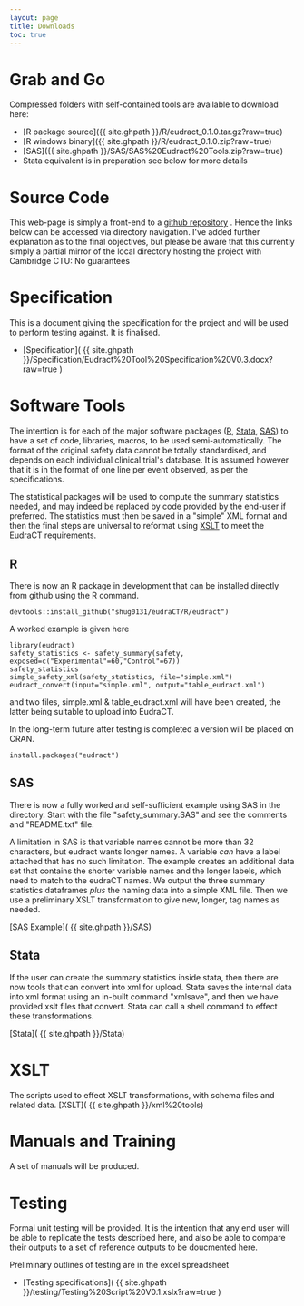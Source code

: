 ```yaml
---
layout: page
title: Downloads
toc: true
---
```


# Grab and Go

Compressed folders with self-contained tools are available to download here:


* [R package source]({{ site.ghpath }}/R/eudract_0.1.0.tar.gz?raw=true)
* [R windows binary]({{ site.ghpath }}/R/eudract_0.1.0.zip?raw=true)
* [SAS]({{ site.ghpath }}/SAS/SAS%20Eudract%20Tools.zip?raw=true)
* Stata equivalent is in preparation see below for more details

#  Source Code

This web-page is simply a front-end to a [github repository](https://github.com/shug0131/eudraCT) . Hence the links below can be accessed via directory navigation. I've added further explanation as to the final objectives, but please be aware that this currently simply a partial  mirror of the local directory hosting the project with Cambridge CTU: No guarantees

# Specification

This is a document giving the specification for the project and will be used to perform testing against. It is finalised.

 * [Specification]( {{ site.ghpath }}/Specification/Eudract%20Tool%20Specification%20V0.3.docx?raw=true )

# Software Tools

The intention is for each of the major software packages ([R](https://cran.r-project.org/), [Stata](https://www.stata.com/), [SAS](https://www.sas.com/)) to have a set of code, libraries, macros, to be used semi-automatically. The format of the original safety data cannot be totally standardised, and depends on each individual clinical trial's database. It is assumed however that it is in the format of one line per event observed, as per the specifications.  

The statistical packages will be used to compute the summary statistics needed, and may indeed be replaced by code provided by the end-user if preferred.  The statistics must then be saved in a "simple" XML format and then the final steps are universal to reformat using [XSLT](https://www.w3.org/standards/xml/transformation) to meet the EudraCT requirements.

## R

There is now an R package in development that can be installed directly from github using the R command.
~~~~
devtools::install_github("shug0131/eudraCT/R/eudract")
~~~~

A worked example is given here
~~~
library(eudract)
safety_statistics <- safety_summary(safety, exposed=c("Experimental"=60,"Control"=67))
safety_statistics
simple_safety_xml(safety_statistics, file="simple.xml")
eudract_convert(input="simple.xml", output="table_eudract.xml")
~~~
and two files, simple.xml & table_eudract.xml will have been created, the latter being suitable to upload into EudraCT.

In the long-term future after testing is completed a version will be placed on CRAN.
~~~
install.packages("eudract")
~~~

## SAS

There is now a fully worked and self-sufficient example using SAS in the directory. Start with the file "safety_summary.SAS" and see the comments and "README.txt" file.

A limitation in SAS is that variable names cannot be more than 32 characters, but eudract wants longer names. A variable *can* have a label attached that has no such limitation.  The example creates an additional data set that contains the shorter variable names and the longer labels, which need to match to the eudraCT names.  We output the three summary statistics dataframes *plus* the naming data into a simple XML file. Then we use a preliminary XSLT transformation to give new, longer,  tag names as needed.  

[SAS Example]( {{ site.ghpath }}/SAS)

## Stata

If the user can create the summary statistics inside stata, then there are now tools that can convert into xml for upload. Stata saves the internal data into xml format using an in-built command "xmlsave", and then we have provided xslt files that convert. Stata can call a shell command to effect these transformations.

[Stata]( {{ site.ghpath }}/Stata)


# XSLT

The scripts used to effect XSLT transformations, with schema files and related data.
[XSLT]( {{ site.ghpath }}/xml%20tools)


# Manuals and Training

A set of manuals will be produced.

# Testing

Formal unit testing will be provided. It is the intention that any end user will be able to replicate the tests described here, and also be able to compare their outputs to a set of reference outputs to be doucmented here.

Preliminary outlines of testing are in the excel spreadsheet

* [Testing specifications]( {{ site.ghpath }}/testing/Testing%20Script%20V0.1.xslx?raw=true )
